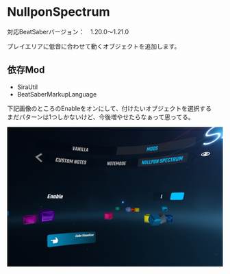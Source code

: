 # NullponSpectrum

対応BeatSaberバージョン：　1.20.0～1.21.0

プレイエリアに低音に合わせて動くオブジェクトを追加します。

## 依存Mod

- SiraUtil
- BeatSaberMarkupLanguage

下記画像のところのEnableをオンにして、付けたいオブジェクトを選択する  
まだパターンは1つしかないけど、今後増やせたらなぁって思ってる。

![NullponSpcetrum](https://raw.githubusercontent.com/nullpon16tera/nullpon16tera.github.io/master/NullponSpectrum/modifierer.png "NullponSpcetrum")
